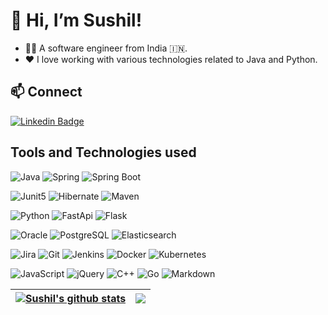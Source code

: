# 👋 Hi, I’m Sushil!

- 👨‍💻 A software engineer from India 🇮🇳.
- ❤️ I love working with various technologies related to Java and Python.
<!--
- 💼 Currently working at [Petal Search](https://petalsearch.com)
#- ⚡ Let's select * from sky;
#- 💬 Ask your tech query [here](https://github.com/smallintro/smallintro/issues)
-->

## 📫 Connect
[![Linkedin Badge](https://img.shields.io/badge/-sushilprasad-blue?style=plastic&logo=linkedin&logoColor=white&link=https://www.linkedin.com/in/sushilprasad/)](https://www.linkedin.com/in/sushilprasad)


## Tools and Technologies used

![Java](https://img.shields.io/badge/-Java-007396?style=?style=plastic&logo=java&logoColor=orange)
![Spring](https://img.shields.io/badge/-Spring-43853d?style=plastic&logo=spring&logoColor=white)
![Spring Boot](https://img.shields.io/badge/-Spring%20Boot-43853d?style=plastic&logo=springboot&logoColor=white)

![Junit5](https://img.shields.io/badge/-JUnit5-25A162?style=plastic&logo=junit5&logoColor=white)
![Hibernate](https://img.shields.io/badge/-Hibernate-59666C?style=plastic&logo=hibernate&logoColor=white)
![Maven](https://img.shields.io/badge/-Maven-C71A36?style=plastic&logo=apachemaven&logoColor=white)

![Python](https://img.shields.io/badge/-Python-3776AB?style=plastic&logo=python&logoColor=white)
![FastApi](https://img.shields.io/badge/-FastApi-009688?style=plastic&logo=fastapi&logoColor=white)
![Flask](https://img.shields.io/badge/-Flask-000000?style=plastic&logo=flask&logoColor=white)

![Oracle](https://img.shields.io/badge/-Oracle-F80000?style=plastic&logo=oracle&logoColor=white)
![PostgreSQL](https://img.shields.io/badge/-PostgreSQL-4169E1?style=plastic&logo=postgresql&logoColor=white)
![Elasticsearch](https://img.shields.io/badge/-Elasticsearch-FF6C37?style=plastic&logo=elasticsearch&logoColor=white)

![Jira](https://img.shields.io/badge/-Jira-0052CC?style=plastic&logo=jira&logoColor=white)
![Git](https://img.shields.io/badge/-Git-F05032?style=plastic&logo=git&logoColor=white)
![Jenkins](https://img.shields.io/badge/-Jenkins-D24939?style=plastic&logo=jenkins&logoColor=white)
![Docker](https://img.shields.io/badge/-Docker-2496ED?style=plastic&logo=docker&logoColor=white)
![Kubernetes](https://img.shields.io/badge/-Kubernetes-326CE5?style=plastic&logo=kubernetes&logoColor=white)

![JavaScript](https://img.shields.io/badge/-JavaScript-F7DF1E?style=plastic&logo=javascript&logoColor=black)
![jQuery](https://img.shields.io/badge/-jQuery-0769AD?style=plastic&logo=jquery&logoColor=white)
![C++](https://img.shields.io/badge/-C++-00599C?style=plastic&logo=cplusplus&logoColor=white)
![Go](https://img.shields.io/badge/-Go-00ADD8?style=plastic&logo=go&logoColor=white)
![Markdown](https://img.shields.io/badge/-Markdown-000000?style=plastic&logo=markdown&logoColor=white)

<!--
![JSON](https://img.shields.io/badge/-JSON-000000?style=plastic&logo=json&logoColor=white)
![Postman](https://img.shields.io/badge/-Postman-FF6C37?style=plastic&logo=postman&logoColor=white)
![Insomnia](https://img.shields.io/badge/-Insomnia-5849BE?style=plastic&logo=insomnia&logoColor=white)
![Curl](https://img.shields.io/badge/-Curl-073551?style=plastic&logo=curl&logoColor=white)
![Linux](https://img.shields.io/badge/-Linux-FCC624?style=plastic&logo=linux&logoColor=black)
![Windows](https://img.shields.io/badge/-Windows-0078D6?style=plastic&logo=windows&logoColor=white)
![MS Office](https://img.shields.io/badge/-MS%20Office-D83B01?style=plastic&logo=microsoftoffice&logoColor=white)
![GitHub](https://img.shields.io/badge/-GitHub-181717?style=plastic&logo=github&logoColor=white)
![Spring Security](https://img.shields.io/badge/-Spring%20Security-43853d?style=plastic&logo=springsecurity&logoColor=white)
![JMeter](https://img.shields.io/badge/-JMeter-D22128?style=plastic&logo=apachejmeter&logoColor=white)
![Tomcat](https://img.shields.io/badge/-Tomcat-F8DC75?style=plastic&logo=apachetomcat&logoColor=black)
![Wireshark](https://img.shields.io/badge/-Wireshark-1679A7?style=plastic&logo=wireshark&logoColor=white)
![Eclipse](https://img.shields.io/badge/-Eclipse-2C2255?style=plastic&logo=eclipse&logoColor=white)
![IntelliJ](https://img.shields.io/badge/-IntelliJ-000000?style=plastic&logo=intellijidea&logoColor=white)
![Visual Studio Code](https://img.shields.io/badge/-VS%20Code-007ACC?style=plastic&logo=visualstudiocode&logoColor=white)
![Blogger](https://img.shields.io/badge/-Blogger-FF5722?style=plastic&logo=blogger&logoColor=white)
![WordPress](https://img.shields.io/badge/-WordPress-21759B?style=plastic&logo=wordpress&logoColor=white)
![Katacoda](https://img.shields.io/badge/-Katacoda-F48220?style=plastic&logo=katacoda&logoColor=white)
![Amazon AWS](https://img.shields.io/badge/-Amazon%20AWS-FF6C37?style=plastic&logo=amazonaws&logoColor=white)
https://github.com/simple-icons/simple-icons/blob/develop/slugs.md
https://simpleicons.org/
-->

| <a href="https://github.com/anuraghazra/github-readme-stats" rel="nofollow" target="_blank"><img align="center" src="https://github-readme-stats.vercel.app/api?username=smallintro&show_icons=true&include_all_commits=true&theme=buefy&hide_border=true" alt="Sushil's github stats" /></a> | <a href="https://github.com/smallintro?tab=repositories"><img align="center" src="https://github-readme-stats.vercel.app/api/top-langs/?username=smallintro&layout=compact&theme=buefy&hide_border=true" /></a> |
| ------------- | ------------- |
